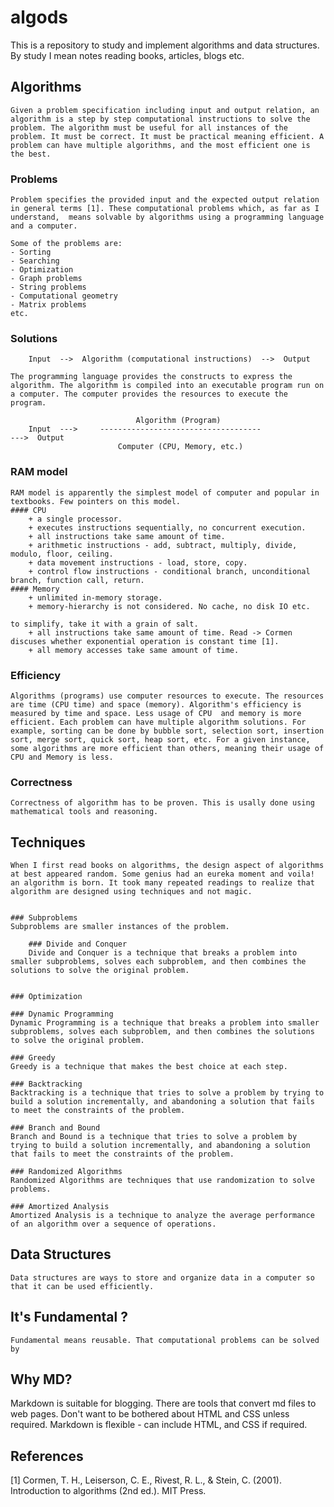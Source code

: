 # algods
This is a repository to study and implement algorithms and data structures. By study I mean notes reading books, articles, blogs etc. 


## Algorithms 
    Given a problem specification including input and output relation, an algorithm is a step by step computational instructions to solve the problem. The algorithm must be useful for all instances of the problem. It must be correct. It must be practical meaning efficient. A problem can have multiple algorithms, and the most efficient one is the best. 

### Problems

    Problem specifies the provided input and the expected output relation in general terms [1]. These computational problems which, as far as I understand,  means solvable by algorithms using a programming language and a computer. 

    Some of the problems are:
    - Sorting
    - Searching
    - Optimization
    - Graph problems
    - String problems
    - Computational geometry
    - Matrix problems
    etc.

### Solutions

        Input  -->  Algorithm (computational instructions)  -->  Output

    The programming language provides the constructs to express the algorithm. The algorithm is compiled into an executable program run on a computer. The computer provides the resources to execute the program. 

                                Algorithm (Program)
        Input  --->     ------------------------------------               --->  Output
                            Computer (CPU, Memory, etc.)

### RAM model
    RAM model is apparently the simplest model of computer and popular in textbooks. Few pointers on this model. 
    #### CPU
        + a single processor.
        + executes instructions sequentially, no concurrent execution.
        + all instructions take same amount of time.
        + arithmetic instructions - add, subtract, multiply, divide, modulo, floor, ceiling.
        + data movement instructions - load, store, copy.
        + control flow instructions - conditional branch, unconditional branch, function call, return.
    #### Memory
        + unlimited in-memory storage.
        + memory-hierarchy is not considered. No cache, no disk IO etc.
    
    to simplify, take it with a grain of salt.
        + all instructions take same amount of time. Read -> Cormen discuses whether exponential operation is constant time [1].
        + all memory accesses take same amount of time.
    

### Efficiency
    Algorithms (programs) use computer resources to execute. The resources are time (CPU time) and space (memory). Algorithm's efficiency is measured by time and space. Less usage of CPU  and memory is more efficient. Each problem can have multiple algorithm solutions. For example, sorting can be done by bubble sort, selection sort, insertion sort, merge sort, quick sort, heap sort, etc. For a given instance, some algorithms are more efficient than others, meaning their usage of CPU and Memory is less.

### Correctness
    Correctness of algorithm has to be proven. This is usally done using mathematical tools and reasoning.

## Techniques
    When I first read books on algorithms, the design aspect of algorithms at best appeared random. Some genius had an eureka moment and voila! an algorithm is born. It took many repeated readings to realize that algorithm are designed using techniques and not magic. 


    ### Subproblems
    Subproblems are smaller instances of the problem.

        ### Divide and Conquer
        Divide and Conquer is a technique that breaks a problem into smaller subproblems, solves each subproblem, and then combines the solutions to solve the original problem.


    ### Optimization

    ### Dynamic Programming
    Dynamic Programming is a technique that breaks a problem into smaller subproblems, solves each subproblem, and then combines the solutions to solve the original problem.

    ### Greedy
    Greedy is a technique that makes the best choice at each step.

    ### Backtracking
    Backtracking is a technique that tries to solve a problem by trying to build a solution incrementally, and abandoning a solution that fails to meet the constraints of the problem.

    ### Branch and Bound
    Branch and Bound is a technique that tries to solve a problem by trying to build a solution incrementally, and abandoning a solution that fails to meet the constraints of the problem.

    ### Randomized Algorithms
    Randomized Algorithms are techniques that use randomization to solve problems.

    ### Amortized Analysis
    Amortized Analysis is a technique to analyze the average performance of an algorithm over a sequence of operations.
    


## Data Structures 
    Data structures are ways to store and organize data in a computer so that it can be used efficiently.


## It's Fundamental ?
    Fundamental means reusable. That computational problems can be solved by






## Why MD?
Markdown is suitable for blogging. There are tools that convert md files to web pages.
Don't want to be bothered about HTML and CSS unless required.
Markdown is flexible - can include HTML, and CSS if required.


## References
[1] Cormen, T. H., Leiserson, C. E., Rivest, R. L., & Stein, C. (2001). Introduction to algorithms (2nd ed.). MIT Press.
